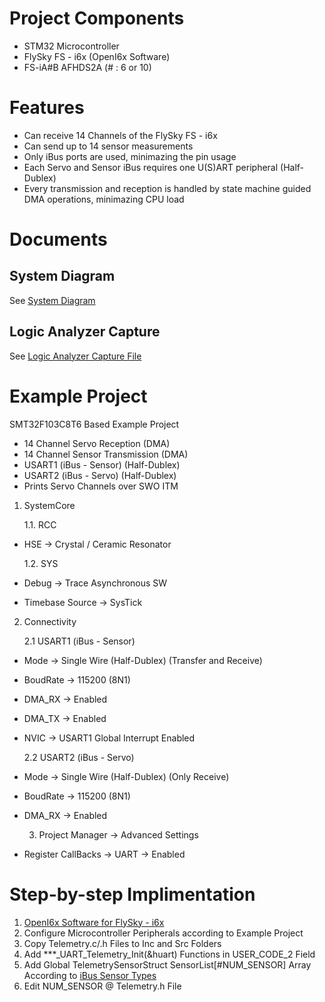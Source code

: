 # Project Components
- STM32 Microcontroller
- FlySky FS - i6x (OpenI6x Software)
- FS-iA#B AFHDS2A (# : 6 or 10)

# Features
-	Can receive 14 Channels of the FlySky FS - i6x
-	Can send up to 14 sensor measurements 
- 	Only iBus ports are used, minimazing the pin usage
- 	Each Servo and Sensor iBus requires one U(S)ART peripheral (Half-Dublex)
- 	Every transmission and reception is handled by state machine guided DMA operations, minimazing CPU load

# Documents

## System Diagram
See [System Diagram](https://github.com/AtaberkOKLU/STM32-RadioTelemetry-FlySky-FS-i6x/blob/main/Documents/System/RadioTelemetry_System.drawio.pdf)

## Logic Analyzer Capture
See [Logic Analyzer Capture File](https://github.com/AtaberkOKLU/STM32-RadioTelemetry-FlySky-FS-i6x/tree/main/Documents/LogicAnalyzer)

# Example Project

SMT32F103C8T6 Based Example Project
 - 14 Channel Servo Reception (DMA)
 - 14 Channel Sensor Transmission (DMA)
 - USART1 (iBus - Sensor) (Half-Dublex)
 - USART2 (iBus - Servo) (Half-Dublex)
 - Prints Servo Channels over SWO ITM
 
1. SystemCore

	1.1. RCC
- HSE -> Crystal / Ceramic Resonator

	1.2. SYS
- Debug -> Trace Asynchronous SW
- Timebase Source -> SysTick

2. Connectivity

	2.1 USART1 (iBus - Sensor)
- Mode -> Single Wire (Half-Dublex) (Transfer and Receive)
- BoudRate -> 115200 (8N1)
- DMA_RX -> Enabled
- DMA_TX -> Enabled
- NVIC -> USART1 Global Interrupt Enabled

	2.2 USART2 (iBus - Servo)
- Mode -> Single Wire (Half-Dublex) (Only Receive)
- BoudRate -> 115200 (8N1)
- DMA_RX -> Enabled

	3. Project Manager -> Advanced Settings
- Register CallBacks -> UART -> Enabled

# Step-by-step Implimentation

1. [OpenI6x Software for FlySky - i6x](https://github.com/OpenI6X/opentx)
2. Configure Microcontroller Peripherals according to Example Project
3. Copy Telemetry.c/.h Files to Inc and Src Folders
4. Add \*\*\*_UART_Telemetry_Init(&huart) Functions in USER_CODE_2 Field
5. Add Global TelemetrySensorStruct SensorList\[\#NUM_SENSOR\] Array According to [iBus Sensor Types](https://github.com/betaflight/betaflight/blob/master/src/main/telemetry/ibus_shared.h)
6. Edit NUM_SENSOR @ Telemetry.h File 
